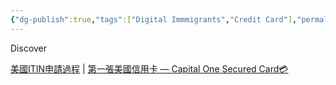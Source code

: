 ```yaml
---
{"dg-publish":true,"tags":["Digital Immmigrants","Credit Card"],"permalink":"/digital-immigrants/美国信用卡/","dgPassFrontmatter":true,"created":"2023-04-22T14:51:47.802+08:00","updated":"2023-07-31T23:37:13.792+08:00"}
---
```


Discover



[美國ITIN申請過程](https://medium.com/@glux7381/%E7%BE%8E%E5%9C%8Bitin%E7%94%B3%E8%AB%8B%E9%81%8E%E7%A8%8B-50b4a974f801) | [第一張美國信用卡 — Capital One Secured Card💳](https://medium.com/@glux7381/%E7%AC%AC%E4%B8%80%E5%BC%B5%E7%BE%8E%E5%9C%8B%E4%BF%A1%E7%94%A8%E5%8D%A1-capital-one-secured-card-3c7fd69e348e)

